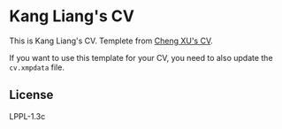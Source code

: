 # Kang Liang's CV

This is Kang Liang's CV. Templete from [Cheng XU's CV](https://github.com/xu-cheng/cv).

If you want to use this template for your CV, you need to also update the `cv.xmpdata` file.

## License

LPPL-1.3c
